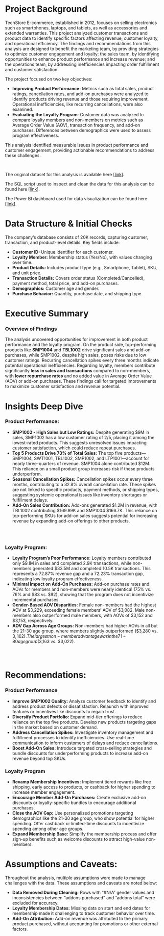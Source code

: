 # Project Background
TechStore E-commerce, established in 2012, focuses on selling electronics such as smartphones, laptops, and tablets, as well as accessories and extended warranties. This project analyzed customer transactions and product data to identify specific factors affecting revenue, customer loyalty, and operational efficiency. The findings and recommendations from this analysis are designed to benefit the marketing team, by providing strategies to optimize customer engagement and loyalty; the sales team, by identifying opportunities to enhance product performance and increase revenue; and the operations team, by addressing inefficiencies impacting order fulfillment and customer satisfaction.

The project focused on two key objectives:

*   **Improving Product Performance:** Metrics such as total sales, product ratings, cancellation rates, and add-on purchases were analyzed to identify products driving revenue and those requiring improvement. Operational inefficiencies, like recurring cancellations, were also examined.
*   **Evaluating the Loyalty Program**: Customer data was analyzed to compare loyalty members and non-members on metrics such as Average Order Value (AOV), transaction frequency, and add-on purchases. Differences between demographics were used to assess program effectiveness.

This analysis identified measurable issues in product performance and customer engagement, providing actionable recommendations to address these challenges.

<br/>

The original dataset for this analysis is available here \[[link](https://github.com/KunLinTsai24/Product-Performance-and-Loyalty-Program-Improvement/tree/main/data)\]. 

The SQL script used to inspect and clean the data for this analysis can be found here \[[link](https://github.com/KunLinTsai24/Product-Performance-and-Loyalty-Program-Improvement/tree/main/script)\].

The Power BI dashboard used for data visualization can be found here \[[link](https://github.com/KunLinTsai24/Product-Performance-and-Loyalty-Program-Improvement/tree/main/dashboard)\].

# Data Structure & Initial Checks

The company’s database consists of 20K records, capturing customer, transaction, and product-level details. Key fields include:

*   **Customer ID:** Unique identifier for each customer.
*   **Loyalty Member:** Membership status (Yes/No), with values changing over time.
*   **Product Details:** Includes product type (e.g., Smartphone, Tablet), SKU, and unit price.
*   **Transaction Details:** Covers order status (Completed/Cancelled), payment method, total price, and add-on purchases.
*   **Demographics:** Customer age and gender.
*   **Purchase Behavior:** Quantity, purchase date, and shipping type.

# Executive Summary

### Overview of Findings

The analysis uncovered opportunities for improvement in both product performance and the loyalty program. On the product side, top-performing products like **SMP1004** and **TBL1002** drive significant sales and add-on purchases, while SMP1002, despite high sales, poses risks due to low customer ratings. Recurring cancellation spikes every three months indicate potential operational inefficiencies. Regarding loyalty, members contribute significantly **less in sales and transactions** compared to non-members, with **lower repurchase rates** and no added value in Average Order Value (AOV) or add-on purchases. These findings call for targeted improvements to maximize customer satisfaction and revenue potential.

# Insights Deep Dive
### Product Performance:

*   **SMP1002 - High Sales but Low Ratings:** Despite generating $9M in sales, SMP1002 has a low customer rating of 2/5, placing it among the lowest-rated products. This suggests unresolved issues impacting customer satisfaction, which could reduce repeat purchases.
*   **Top 5 Products Drive 73% of Total Sales:** The top five products—SMP1004, SWT1001, TBL1002, SMP1002, and LTP1001—account for nearly three-quarters of revenue. SMP1004 alone contributed $12M. This reliance on a small product group increases risk if these products underperform.
*   **Seasonal Cancellation Spikes:** Cancellation spikes occur every three months, contributing to a 32.8% overall cancellation rate. These spikes are not linked to specific products, payment methods, or shipping types, suggesting systemic operational issues like inventory shortages or fulfillment delays.
*   **Add-On Sales Contribution:** Add-ons generated $1.2M in revenue, with TBL1002 contributing $169.99K and SMP1004 $166.7K. This reliance on top-performing SKUs for add-on sales suggests potential for increasing revenue by expanding add-on offerings to other products.
<br/>

![]()

### Loyalty Program:

*   **Loyalty Program’s Poor Performance:** Loyalty members contributed only $9.1M in sales and completed 2.9K transactions, while non-members generated $33.5M and completed 10.5K transactions. This represents a 72.87% revenue gap and a 72.23% transaction gap, indicating low loyalty program effectiveness.
*   **Minimal Impact on Add-On Purchases:** Add-on purchase rates and AOVs for members and non-members were nearly identical (75% vs. 76% and $83 vs. $82), showing that the program does not incentivize incremental purchases.
*   **Gender-Based AOV Disparities:** Female non-members had the highest AOV at $3,229, exceeding female members’ AOV of $3,082. Male non-members also outperformed male members, with AOVs of $3,152 and $3,153, respectively.
*   **AOV Gap Across Age Groups:** Non-members had higher AOVs in all but the 21-30 age group, where members slightly outperformed ($3,280 vs. $3,102). The largest non-member advantage was in the 71-80 age group ($3,163 vs. $3,022).
<br/>

![]()

# Recommendations:

### Product Performance

*   **Improve SMP1002 Quality:** Analyze customer feedback to identify and address product defects or dissatisfaction. Relaunch with improved features or incentives like discounts to regain trust.
*   **Diversify Product Portfolio:** Expand mid-tier offerings to reduce reliance on the top five products. Develop new products targeting gaps in the market based on customer demand.
*   **Address Cancellation Spikes:** Investigate inventory management and fulfillment processes to identify inefficiencies. Use real-time communication to inform customers of delays and reduce cancellations.
*   **Boost Add-On Sales:** Introduce targeted cross-selling strategies and bundle discounts for underperforming products to increase add-on revenue beyond top SKUs.
  
### Loyalty Program
*   **Revamp Membership Incentives:** Implement tiered rewards like free shipping, early access to products, or cashback for higher spending to increase member engagement.
*   **Encourage Member Add-On Purchases:** Create exclusive add-on discounts or loyalty-specific bundles to encourage additional purchases.
*   **Close the AOV Gap:** Use personalized promotions targeting demographics like the 21-30 age group, who show potential for higher spending. Offer cashback or limited-time discounts to incentivize spending among other age groups.
*   **Expand Membership Base:** Simplify the membership process and offer sign-up benefits such as welcome discounts to attract high-value non-members.

# Assumptions and Caveats:

Throughout the analysis, multiple assumptions were made to manage challenges with the data. These assumptions and caveats are noted below:

*   **Data Removed During Cleaning:** Rows with “#N/A” gender values and inconsistencies between “addons purchased” and “addons total” were excluded for accuracy.
*   **Loyalty Membership Dates:** Missing data on start and end dates for membership made it challenging to track customer behavior over time.
*   **Add-On Attribution:** Add-on revenue was attributed to the primary product purchased, without accounting for promotions or other external factors.
